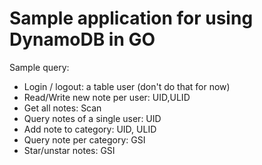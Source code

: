 # Sample application for using DynamoDB in GO

Sample query:

  * Login / logout: a table user (don't do that for now)
  * Read/Write new note per user: UID,ULID
  * Get all notes: Scan
  * Query notes of a single user: UID
  * Add note to category: UID, ULID
  * Query note per category: GSI
  * Star/unstar notes: GSI
